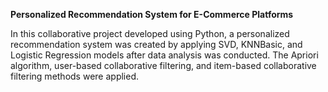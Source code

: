 **Personalized Recommendation System for E-Commerce Platforms**

In this collaborative project developed using Python, a personalized recommendation system was created by applying SVD, KNNBasic, and Logistic Regression models after data analysis was conducted. 
The Apriori algorithm, user-based collaborative filtering, and item-based collaborative filtering methods were applied.
